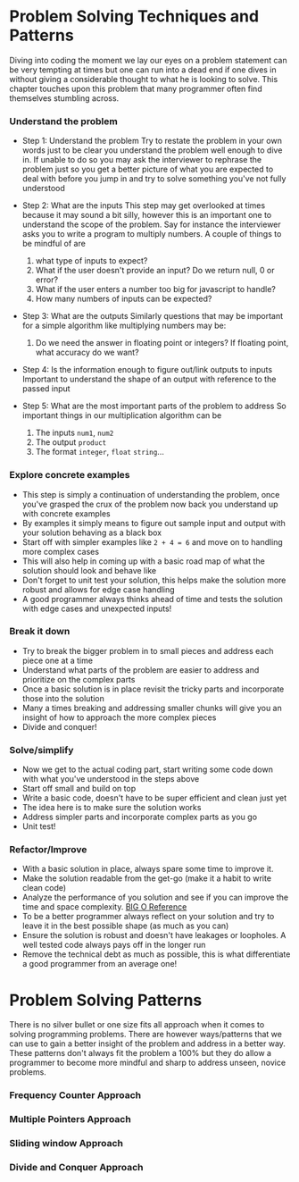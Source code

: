 # Problem Solving Techniques and Patterns

Diving into coding the moment we lay our eyes on a problem statement can be very tempting at times but one can run into a dead end if one dives in without giving a considerable thought to what he is looking to solve. This chapter touches upon this problem that many programmer often find themselves stumbling across.

### Understand the problem

- Step 1: Understand the problem
  Try to restate the problem in your own words just to be clear you understand the problem well enough to dive in. If unable to do so you may ask the interviewer to rephrase the problem just so you get a better picture of what you are expected to deal with before you jump in and try to solve something you've not fully understood

- Step 2: What are the inputs
  This step may get overlooked at times because it may sound a bit silly, however this is an important one to understand the scope of the problem. Say for instance the interviewer asks you to write a program to multiply numbers. A couple of things to be mindful of are

  1. what type of inputs to expect?
  2. What if the user doesn't provide an input? Do we return null, 0 or error?
  3. What if the user enters a number too big for javascript to handle?
  4. How many numbers of inputs can be expected?

- Step 3: What are the outputs
  Similarly questions that may be important for a simple algorithm like multiplying numbers may be:

  1. Do we need the answer in floating point or integers? If floating point, what accuracy do we want?

- Step 4: Is the information enough to figure out/link outputs to inputs
  Important to understand the shape of an output with reference to the passed input

- Step 5: What are the most important parts of the problem to address
  So important things in our multiplication algorithm can be

  1. The inputs `num1`, `num2`
  2. The output `product`
  3. The format `integer`, `float` `string`...

### Explore concrete examples

- This step is simply a continuation of understanding the problem, once you've grasped the crux of the problem now back you understand up with concrete examples
- By examples it simply means to figure out sample input and output with your solution behaving as a black box
- Start off with simpler examples like `2 + 4 = 6` and move on to handling more complex cases
- This will also help in coming up with a basic road map of what the solution should look and behave like
- Don't forget to unit test your solution, this helps make the solution more robust and allows for edge case handling
- A good programmer always thinks ahead of time and tests the solution with edge cases and unexpected inputs!

### Break it down

- Try to break the bigger problem in to small pieces and address each piece one at a time
- Understand what parts of the problem are easier to address and prioritize on the complex parts
- Once a basic solution is in place revisit the tricky parts and incorporate those into the solution
- Many a times breaking and addressing smaller chunks will give you an insight of how to approach the more complex pieces
- Divide and conquer!

### Solve/simplify

- Now we get to the actual coding part, start writing some code down with what you've understood in the steps above
- Start off small and build on top
- Write a basic code, doesn't have to be super efficient and clean just yet
- The idea here is to make sure the solution works
- Address simpler parts and incorporate complex parts as you go
- Unit test!

### Refactor/Improve

- With a basic solution in place, always spare some time to improve it.
- Make the solution readable from the get-go (make it a habit to write clean code)
- Analyze the performance of you solution and see if you can improve the time and space complexity. [BIG O Reference](https://github.com/ahmadykhan555/data-structures-and-algorithms/blob/master/BigO.md)
- To be a better programmer always reflect on your solution and try to leave it in the best possible shape (as much as you can)
- Ensure the solution is robust and doesn't have leakages or loopholes. A well tested code always pays off in the longer run
- Remove the technical debt as much as possible, this is what differentiate a good programmer from an average one!

# Problem Solving Patterns

There is no silver bullet or one size fits all approach when it comes to solving programming problems. There are however ways/patterns that we can use to gain a better insight of the problem and address in a better way. These patterns don't always fit the problem a 100% but they do allow a programmer to become more mindful and sharp to address unseen, novice problems.

### Frequency Counter Approach

### Multiple Pointers Approach

### Sliding window Approach

### Divide and Conquer Approach
